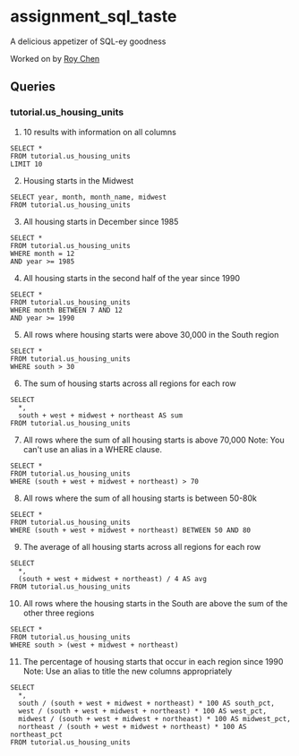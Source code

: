 # assignment_sql_taste
A delicious appetizer of SQL-ey goodness

Worked on by [Roy Chen](https://github.com/roychen25)

## Queries

### tutorial.us_housing_units

1. 10 results with information on all columns
```
SELECT *
FROM tutorial.us_housing_units
LIMIT 10
```
2. Housing starts in the Midwest
```
SELECT year, month, month_name, midwest
FROM tutorial.us_housing_units
```
3. All housing starts in December since 1985
```
SELECT *
FROM tutorial.us_housing_units
WHERE month = 12
AND year >= 1985
```
4. All housing starts in the second half of the year since 1990
```
SELECT *
FROM tutorial.us_housing_units
WHERE month BETWEEN 7 AND 12
AND year >= 1990
```
5. All rows where housing starts were above 30,000 in the South region
```
SELECT *
FROM tutorial.us_housing_units
WHERE south > 30
```
6. The sum of housing starts across all regions for each row
```
SELECT
  *,
  south + west + midwest + northeast AS sum
FROM tutorial.us_housing_units
```
7. All rows where the sum of all housing starts is above 70,000 Note: You can't use an alias in a WHERE clause.
```
SELECT *
FROM tutorial.us_housing_units
WHERE (south + west + midwest + northeast) > 70
```
8. All rows where the sum of all housing starts is between 50-80k
```
SELECT *
FROM tutorial.us_housing_units
WHERE (south + west + midwest + northeast) BETWEEN 50 AND 80
```
9. The average of all housing starts across all regions for each row
```
SELECT
  *,
  (south + west + midwest + northeast) / 4 AS avg
FROM tutorial.us_housing_units
```
10. All rows where the housing starts in the South are above the sum of the other three regions
```
SELECT *
FROM tutorial.us_housing_units
WHERE south > (west + midwest + northeast)
```
11. The percentage of housing starts that occur in each region since 1990 Note: Use an alias to title the new columns appropriately
```
SELECT
  *,
  south / (south + west + midwest + northeast) * 100 AS south_pct,
  west / (south + west + midwest + northeast) * 100 AS west_pct,
  midwest / (south + west + midwest + northeast) * 100 AS midwest_pct,
  northeast / (south + west + midwest + northeast) * 100 AS northeast_pct
FROM tutorial.us_housing_units
```
